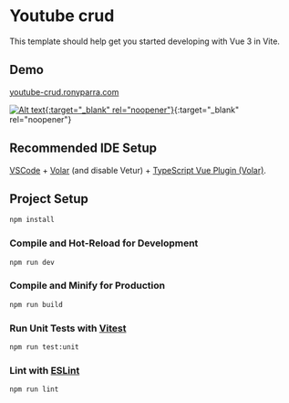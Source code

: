 # Youtube crud

This template should help get you started developing with Vue 3 in Vite.

## Demo
[youtube-crud.ronyparra.com](https://youtube-crud.ronyparra.com/)

[![Alt text](https://user-images.githubusercontent.com/48213049/203998521-a6f42b59-a4a7-41b3-89f7-1d1815b6fabf.png){:target="_blank" rel="noopener"}](https://youtu.be/bANmMoUpWm8){:target="_blank" rel="noopener"}

## Recommended IDE Setup

[VSCode](https://code.visualstudio.com/) + [Volar](https://marketplace.visualstudio.com/items?itemName=Vue.volar) (and disable Vetur) + [TypeScript Vue Plugin (Volar)](https://marketplace.visualstudio.com/items?itemName=Vue.vscode-typescript-vue-plugin).

## Project Setup

```sh
npm install
```

### Compile and Hot-Reload for Development


```sh
npm run dev
```

### Compile and Minify for Production

```sh
npm run build
```

### Run Unit Tests with [Vitest](https://vitest.dev/)

```sh
npm run test:unit
```

### Lint with [ESLint](https://eslint.org/)

```sh
npm run lint
```
